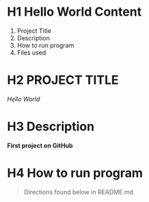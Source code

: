 # H1 Hello World Content
1. Project Title
2. Description
3. How to run program 
4. Files used

# H2 PROJECT TITLE
*Hello World*

# H3 Description
**First project on GitHub**

# H4 How to run program 
> Directions found below in README.md
